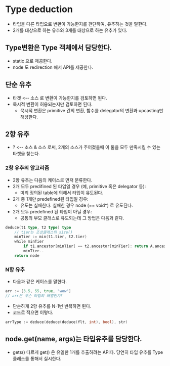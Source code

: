 # Type deduction 

* 타입을 다른 타입으로 변환이 가능한지를 판단하여, 유추하는 것을 말한다.
* 2개를 대상으로 하는 유추와 3개를 대상으로 하는 유추가 있다.

## Type변환은 Type 객체에서 담당한다.
* static 으로 제공한다.
* node 도 redirection 해서 API를 제공한다.

## 단순 유추
* 타겟 <-- 소스 로 변환이 가능한지를 검토하면 된다.
* 묵시적 변환이 허용되는지만 검토하면 된다.
    * 묵시적 변환은 primitive 간의 변환, 함수를 delegator의 변환과 upcasting만 해당한다.

## 2항 유추
* ? <-- 소스 & 소스 로써, 2개의 소스가 주어졌을때 이 둘을 모두 만족시킬 수 있는 타겟을 찾는다.

### 2항 유추의 알고리즘
* 2항 유추는 다음의 케이스로 먼저 분류한다.
* 2개 모두 predifined 된 타입일 경우 (예, primitive 혹은 delegator 등):
    * 미리 정의된 table에 의해서 타입이 유도된다.
* 2개 중 1개만 predefined된 타입일 경우:
    * 유도는 실패한다. 실패한 경우 node (== void*) 로 유도된다.
* 2개 모두 predefined 된 타입이 아닐 경우:
    * 공통의 부모 클래스로 유도되는데 그 방법은 다음과 같다.
```go
deduce(t1 type, t2 type) type
    // tier는 조상클래스의 size()
    minTier := min(t1.tier, t2.tier)
    while minTier
        if t1.ancestor[minTier] == t2.ancestor[minTier]: return A.ancestor
        minTier--
    return node
```

### N항 유추
* 다음과 같은 케이스를 말한다.
```go
arr := [3.5, 55, true, "wow"]
// arr은 무슨 타입의 배열인가?
```

* 단순하게 2항 유추를 N-1번 반복하면 된다.
* 코드로 적으면 이렇다.
```go
arrType := deduce(deduce(deduce(flt, int), bool), str)
```

## node.get(name, args)는 타입유추를 담당한다.
* gets() 다르게 get() 은 유일한 1개를 추출하려는 API다. 당연히 타입 유추를 Type 클래스를 통해서 실시한다.
